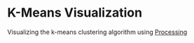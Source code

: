 # K-Means Visualization

Visualizing the k-means clustering algorithm using [Processing](https://processing.org)
